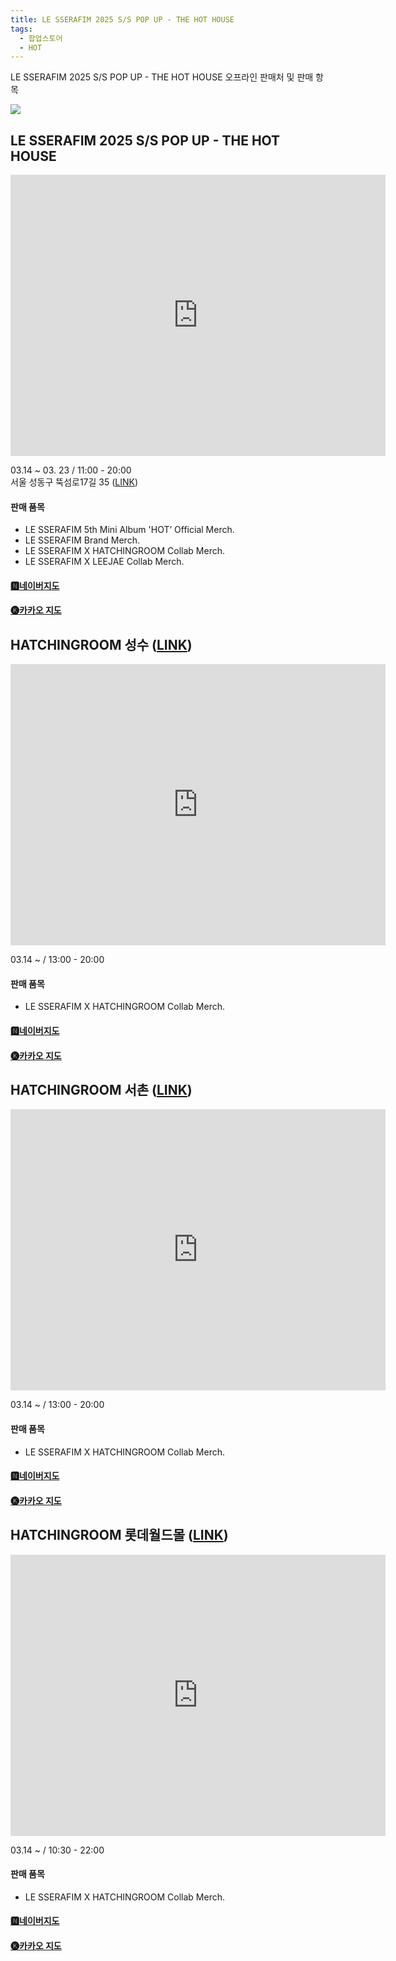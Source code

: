 ```yaml
---
title: LE SSERAFIM 2025 S/S POP UP - THE HOT HOUSE
tags:
  - 팝업스토어
  - HOT
---
```



LE SSERAFIM 2025 S/S POP UP - THE HOT HOUSE
오프라인 판매처 및 판매 항목

<img src="assets/GlZuy5XbcAADgAw.jpg">

## **LE SSERAFIM 2025 S/S POP UP - THE HOT HOUSE**  

<iframe src="https://www.google.com/maps/embed?pb=!1m18!1m12!1m3!1d3163.615889041951!2d127.0580919133534!3d37.540550925498316!2m3!1f0!2f0!3f0!3m2!1i1024!2i768!4f13.1!3m3!1m2!1s0x357ca5f19790e40d%3A0xa16cbdd290770900!2z7ZSM65287LigMg!5e0!3m2!1sko!2skr!4v1741356763859!5m2!1sko!2skr" width="600" height="450" style="border:0;" allowfullscreen="" loading="lazy" referrerpolicy="no-referrer-when-downgrade"></iframe>

03.14 ~ 03. 23 / 11:00 - 20:00  
서울 성동구 뚝섬로17길 35 ([LINK](https://maps.app.goo.gl/us3iGFVpYK8BGtZh9))  

#### 판매 품목  
* LE SSERAFIM 5th Mini Album 'HOT’ Official Merch.  
* LE SSERAFIM Brand Merch.  
* LE SSERAFIM X HATCHINGROOM Collab Merch.  
* LE SSERAFIM X LEEJAE Collab Merch.  

#### [🅽네이버지도](https://naver.me/5ssT1u67)

#### [🅚카카오 지도](https://place.map.kakao.com/1160613732)



## **HATCHINGROOM 성수 (**[LINK](https://maps.app.goo.gl/vMcUTrPZnW8hRrxL7)**)**  

<iframe src="https://www.google.com/maps/embed?pb=!1m18!1m12!1m3!1d3163.435203937714!2d127.0537562!3d37.5448091!2m3!1f0!2f0!3f0!3m2!1i1024!2i768!4f13.1!3m3!1m2!1s0x357ca33207e390b9%3A0xfe3aa0cd5d8e1d77!2z7ZW07Lmt66O4IOyEseyImCBIQVRDSElOR1JPT00gU0VPTkdTVQ!5e0!3m2!1sko!2skr!4v1741356785117!5m2!1sko!2skr" width="600" height="450" style="border:0;" allowfullscreen="" loading="lazy" referrerpolicy="no-referrer-when-downgrade"></iframe>

03.14 ~ / 13:00 - 20:00  
#### 판매 품목
- LE SSERAFIM X HATCHINGROOM Collab Merch.  

#### [🅽네이버지도](https://naver.me/5T4AYi2u)

#### [🅚카카오 지도](https://place.map.kakao.com/581785058)

  
## **HATCHINGROOM 서촌 (**[LINK](https://maps.app.goo.gl/qwXRRoqMhDFgLzkf8)**)**  

<iframe src="https://www.google.com/maps/embed?pb=!1m18!1m12!1m3!1d3161.9705101748386!2d126.9726989!3d37.579312099999996!2m3!1f0!2f0!3f0!3m2!1i1024!2i768!4f13.1!3m3!1m2!1s0x357ca337af2e773d%3A0x1d5f7cac11c5b0c7!2z7ZW07Lmt66O4IOyEnOy0jCBIQVRDSElOR1JPT00gU0VPQ0hPTg!5e0!3m2!1sko!2skr!4v1741356793922!5m2!1sko!2skr" width="600" height="450" style="border:0;" allowfullscreen="" loading="lazy" referrerpolicy="no-referrer-when-downgrade"></iframe>

03.14 ~ / 13:00 - 20:00    
#### 판매 품목
- LE SSERAFIM X HATCHINGROOM Collab Merch.  

#### [🅽네이버지도](https://naver.me/5XJgOeRR)

#### [🅚카카오 지도](https://place.map.kakao.com/1792989211)

  
## **HATCHINGROOM 롯데월드몰 (**[LINK](https://maps.app.goo.gl/VjZRJMbBm1sAQ39XA)**)**  

<iframe src="https://www.google.com/maps/embed?pb=!1m18!1m12!1m3!1d3164.780247790603!2d127.10343340000001!3d37.5131008!2m3!1f0!2f0!3f0!3m2!1i1024!2i768!4f13.1!3m3!1m2!1s0x357ca5b864e47a43%3A0xc95d36df0da6658f!2z7ZW07Lmt66O4IOuhr-uNsOyblOuTnOuqsCBIQVRDSElOR1JPT00gTE9UVEUgV09STEQgTUFMTA!5e0!3m2!1sko!2skr!4v1741356802860!5m2!1sko!2skr" width="600" height="450" style="border:0;" allowfullscreen="" loading="lazy" referrerpolicy="no-referrer-when-downgrade"></iframe>

03.14 ~ / 10:30 - 22:00  
#### 판매 품목
- LE SSERAFIM X HATCHINGROOM Collab Merch.

#### [🅽네이버지도](https://naver.me/FO9dt3fy)

#### [🅚카카오 지도](https://place.map.kakao.com/744528010)